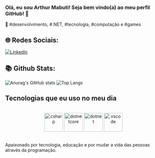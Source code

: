 ### Olá, eu sou Arthur Mabuti! Seja bem vindo(a) ao meu perfil GitHub! 👋
 💫 #desenvolvimento, #.NET, #tecnologia, #computação e #games

##  🌐 Redes Sociais: 
[![LinkedIn](https://img.shields.io/badge/linkedin-%230077B5.svg?style=for-the-badge&logo=linkedin&logoColor=white)](https://www.linkedin.com/in/arthur-mabuti-229810172/)

## 📚 Github Stats:
![Anurag's GitHub stats](https://github-readme-stats.vercel.app/api?username=ArthurMabuti&show_icons=true&theme=dracula)
![Top Langs](https://github-readme-stats.vercel.app/api/top-langs/?username=ArthurMabuti&layout=compact)

## Tecnologias que eu uso no meu dia

<div align="center"style="display: inline_block"><br/>
    <img alt="csharp" height="60" src="https://cdn.jsdelivr.net/gh/devicons/devicon@latest/icons/csharp/csharp-original.svg" />
    <img alt="dotnetcore" height="60" src="https://cdn.jsdelivr.net/gh/devicons/devicon@latest/icons/dotnetcore/dotnetcore-original.svg" />
    <img alt="dotnet" height="60" src="https://cdn.jsdelivr.net/gh/devicons/devicon@latest/icons/dot-net/dot-net-plain-wordmark.svg" />
    <img alt="vscode" height="60" src="https://cdn.jsdelivr.net/gh/devicons/devicon@latest/icons/vscode/vscode-original.svg" />
</div><br/>

Apaixonado por tecnologia, educação e por mudar a vida das pessoas através da programação.
